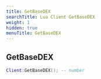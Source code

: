 ```yaml
---
title: GetBaseDEX
searchTitle: Lua Client GetBaseDEX
weight: 1
hidden: true
menuTitle: GetBaseDEX
---
```

## GetBaseDEX
```lua
Client:GetBaseDEX(); -- number
```